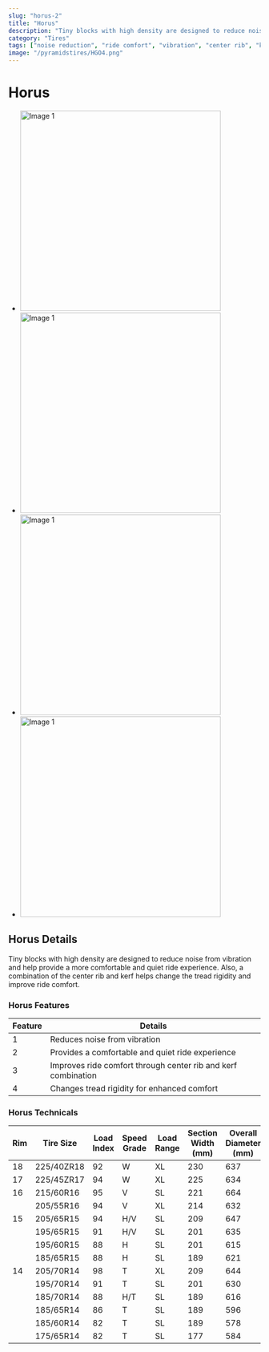 ```yaml
---
slug: "horus-2"
title: "Horus"
description: "Tiny blocks with high density are designed to reduce noise from vibration and help provide a more comfortable and quiet ride experience. Also, a combination of the center rib and kerf helps change the tread rigidity and improve ride comfort."
category: "Tires"
tags: ["noise reduction", "ride comfort", "vibration", "center rib", "kerf", "tread rigidity"]
image: "/pyramidstires/HGO4.png"
---
```


# Horus

- <img src="/pyramidstires/HGO4.png" alt="Image 1" width="400" height="400">
- <img src="/pyramidstires/HGO4.png" alt="Image 1" width="400" height="400">
- <img src="/pyramidstires/HGO4.png" alt="Image 1" width="400" height="400">
- <img src="/pyramidstires/HGO4.png" alt="Image 1" width="400" height="400">

## Horus Details

Tiny blocks with high density are designed to reduce noise from vibration and help provide a more comfortable and quiet ride experience. Also, a combination of the center rib and kerf helps change the tread rigidity and improve ride comfort.

### Horus Features

| Feature | Details                                       |
| ------- | --------------------------------------------- |
| 1       | Reduces noise from vibration                  |
| 2       | Provides a comfortable and quiet ride experience |
| 3       | Improves ride comfort through center rib and kerf combination |
| 4       | Changes tread rigidity for enhanced comfort   |

### Horus Technicals

| Rim | Tire Size    | Load Index | Speed Grade | Load Range | Section Width (mm) | Overall Diameter (mm) | Tread Depth (mm) | Std.Rim | Standard Pressure (Kpa) |
|-----|--------------|------------|-------------|------------|---------------------|-----------------------|-------------------|---------|-------------------------|
| 18  | 225/40ZR18   | 92         | W           | XL         | 230                 | 637                   | 7.7               | 8.0J    | 290                     |
| 17  | 225/45ZR17   | 94         | W           | XL         | 225                 | 634                   | 7.7               | 7.5J    | 290                     |
| 16  | 215/60R16    | 95         | V           | SL         | 221                 | 664                   | 7.7               | 6.5J    | 250                     |
|     | 205/55R16    | 94         | V           | XL         | 214                 | 632                   | 7.5               | 6.5J    | 290                     |
| 15  | 205/65R15    | 94         | H/V         | SL         | 209                 | 647                   | 7.7               | 6.0J    | 250                     |
|     | 195/65R15    | 91         | H/V         | SL         | 201                 | 635                   | 7.7               | 6.0J    | 250                     |
|     | 195/60R15    | 88         | H           | SL         | 201                 | 615                   | 7.7               | 6.0J    | 250                     |
|     | 185/65R15    | 88         | H           | SL         | 189                 | 621                   | 7.7               | 5.5J    | 250                     |
| 14  | 205/70R14    | 98         | T           | XL         | 209                 | 644                   | 7.7               | 6.0J    | 290                     |
|     | 195/70R14    | 91         | T           | SL         | 201                 | 630                   | 7.7               | 6.0J    | 250                     |
|     | 185/70R14    | 88         | H/T         | SL         | 189                 | 616                   | 7.7               | 5.5J    | 250                     |
|     | 185/65R14    | 86         | T           | SL         | 189                 | 596                   | 7.7               | 5.5J    | 250                     |
|     | 185/60R14    | 82         | T           | SL         | 189                 | 578                   | 7.7               | 5.5J    | 250                     |
|     | 175/65R14    | 82         | T           | SL         | 177                 | 584                   | 7.7               | 5.0J    | 250                     |
